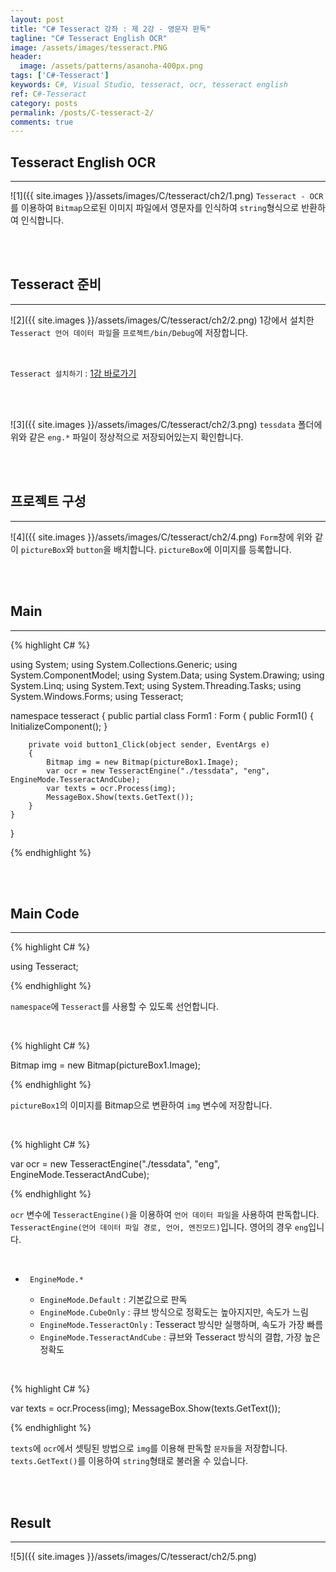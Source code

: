 ```yaml
---
layout: post
title: "C# Tesseract 강좌 : 제 2강 - 영문자 판독"
tagline: "C# Tesseract English OCR"
image: /assets/images/tesseract.PNG
header:
  image: /assets/patterns/asanoha-400px.png
tags: ['C#-Tesseract']
keywords: C#, Visual Studio, tesseract, ocr, tesseract english
ref: C#-Tesseract
category: posts
permalink: /posts/C-tesseract-2/
comments: true
---
```


## Tesseract English OCR ##
----------

![1]({{ site.images }}/assets/images/C/tesseract/ch2/1.png)
`Tesseract - OCR`를 이용하여 `Bitmap`으로된 이미지 파일에서 영문자를 인식하여 `string`형식으로 반환하여 인식합니다.

<br>
<br>

## Tesseract 준비 ##
----------

![2]({{ site.images }}/assets/images/C/tesseract/ch2/2.png)
1강에서 설치한 `Tesseract 언어 데이터 파일`을 `프로젝트/bin/Debug`에 저장합니다.

<br>

`Tesseract 설치하기` : [1강 바로가기][1강] 

<br>
<br>

![3]({{ site.images }}/assets/images/C/tesseract/ch2/3.png)
`tessdata` 폴더에 위와 같은 `eng.*` 파일이 정상적으로 저장되어있는지 확인합니다.

<br>
<br>

## 프로젝트 구성 ##
----------

![4]({{ site.images }}/assets/images/C/tesseract/ch2/4.png)
`Form`창에 위와 같이 `pictureBox`와 `button`을 배치합니다. `pictureBox`에 이미지를 등록합니다.

<br>
<br>

## Main ##
----------

{% highlight C# %}

using System;
using System.Collections.Generic;
using System.ComponentModel;
using System.Data;
using System.Drawing;
using System.Linq;
using System.Text;
using System.Threading.Tasks;
using System.Windows.Forms;
using Tesseract;

namespace tesseract
{
    public partial class Form1 : Form
    {
        public Form1()
        {
            InitializeComponent();
        }

        private void button1_Click(object sender, EventArgs e)
        {
            Bitmap img = new Bitmap(pictureBox1.Image);
            var ocr = new TesseractEngine("./tessdata", "eng", EngineMode.TesseractAndCube);
            var texts = ocr.Process(img);
            MessageBox.Show(texts.GetText());
        }
    }
}

{% endhighlight %}

<br>
<br>

## Main Code ##
----------

{% highlight C# %}

using Tesseract;

{% endhighlight %}

`namespace`에 `Tesseract`를 사용할 수 있도록 선언합니다.

<br>

{% highlight C# %}

Bitmap img = new Bitmap(pictureBox1.Image);

{% endhighlight %}

`pictureBox1`의 이미지를 Bitmap으로 변환하여 `img` 변수에 저장합니다.

<br>

{% highlight C# %}

var ocr = new TesseractEngine("./tessdata", "eng", EngineMode.TesseractAndCube);

{% endhighlight %}

`ocr` 변수에 `TesseractEngine()`을 이용하여 `언어 데이터 파일`을 사용하여 판독합니다. `TesseractEngine(언어 데이터 파일 경로, 언어, 엔진모드)`입니다. 영어의 경우 `eng`입니다.

<br>

* ` EngineMode.*`

    * `EngineMode.Default` : 기본값으로 판독
    * `EngineMode.CubeOnly` : 큐브 방식으로 정확도는 높아지지만, 속도가 느림
    * `EngineMode.TesseractOnly` : Tesseract 방식만 실행하며, 속도가 가장 빠름
    * `EngineMode.TesseractAndCube` : 큐브와 Tesseract 방식의 결합, 가장 높은 정확도

<br>

{% highlight C# %}

var texts = ocr.Process(img);
MessageBox.Show(texts.GetText());

{% endhighlight %}

`texts`에 `ocr`에서 셋팅된 방법으로 `img`를 이용해 판독할 `문자들`을 저장합니다. `texts.GetText()`를 이용하여 `string`형태로 불러올 수 있습니다.

<br>
<br>

## Result ##
----------

![5]({{ site.images }}/assets/images/C/tesseract/ch2/5.png)

[1강]: https://076923.github.io/posts/C-tesseract-1/

